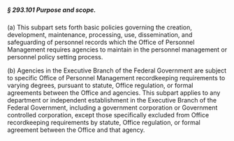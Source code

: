 ##### § 293.101 Purpose and scope. #####

(a) This subpart sets forth basic policies governing the creation, development, maintenance, processing, use, dissemination, and safeguarding of personnel records which the Office of Personnel Management requires agencies to maintain in the personnel management or personnel policy setting process.

(b) Agencies in the Executive Branch of the Federal Government are subject to specific Office of Personnel Management recordkeeping requirements to varying degrees, pursuant to statute, Office regulation, or formal agreements between the Office and agencies. This subpart applies to any department or independent establishment in the Executive Branch of the Federal Government, including a government corporation or Government controlled corporation, except those specifically excluded from Office recordkeeping requirements by statute, Office regulation, or formal agreement between the Office and that agency.